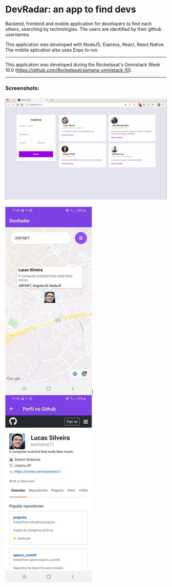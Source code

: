 # DevRadar: an app to find devs

Backend, frontend and mobile application for developers to find each others, searching by technologies. The users are identified by their github usernames.

This application was developed with NodeJS, Express, React, React Native. The mobile aplication also uses Expo to run.

---

This application was developed during the Rocketseat's Omnistack Week 10.0 (https://github.com/Rocketseat/semana-omnistack-10).

---

### Screenshots:

![Web application](/images/DevRadar_web_main.png)

![Mobile application - Main screen](/images/DevRadar_mobile_main.jpg)|![Mobile application - Profile screen](/images/DevRadar_mobile_profile.jpg)